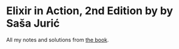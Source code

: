 # Elixir in Action, 2nd Edition by by Saša Jurić

All my notes and solutions from
[the book](https://www.manning.com/books/elixir-in-action-second-edition).
